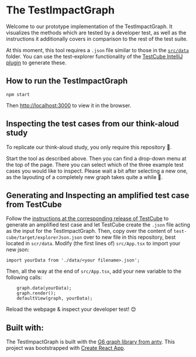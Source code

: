 # The TestImpactGraph

Welcome to our prototype implementation of the TestImpactGraph.
It visualizes the methods which are tested by a developer test, as well as the instructions it additionally covers in comparison to the rest of the test suite.

At this moment, this tool requires a `.json` file similar to those in the [`src/data`](src/data) folder.
You can use the test-explorer functionality of the [TestCube IntelliJ plugin](https://github.com/TestShiftProject/test-cube/tree/test-explorer) to generate these.

## How to run the TestImpactGraph
```
npm start
```
Then [http://localhost:3000](http://localhost:3000) to view it in the browser.


## Inspecting the test cases from our think-aloud study
To replicate our think-aloud study, you only require this repository 🙂.

Start the tool as described above. Then you can find a drop-down menu at the top of the page.
There you can select which of the three example test cases you would like to inspect.
Please wait a bit after selecting a new one, as the layouting of a completely new graph takes quite a while 🙂.

## Generating and Inspecting an amplified test case from TestCube
Follow the [instructions at the corresponding release of TestCube](https://github.com/TestShiftProject/test-cube/blob/v1.0.3-tig.1/test-impact-graph.md) to generate an amplified test case and let TestCube create the `.json` file acting as the input for the TestImpactGraph.
Then, copy over the content of `test-cube/target/explorerJson.json` over to new file in this repository, best located in `scr/data`.
Modify (the first lines of) `src/App.tsx` to import your new json:
```
import yourData from './data/<your filename>.json';
```
Then, all the way at the end of `src/App.tsx`, add your new variable to the following calls:
```
    graph.data(yourData);
    graph.render();
    defaultView(graph, yourData);
```

Reload the webpage & inspect your developer test! 😊

## Built with:

The TestImpactGraph is built with the [G6 graph library from antv](https://g6.antv.vision/en).
This project was bootstrapped with [Create React App](https://github.com/facebook/create-react-app).


